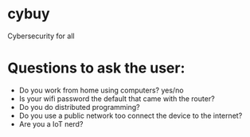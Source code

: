 # cybuy

Cybersecurity for all

# Questions to ask the user:

- Do you work from home using computers? yes/no
- Is your wifi password the default that came with the router?
- Do you do distributed programming?
- Do you use a public network too connect the device to the internet?
- Are you a IoT nerd?
